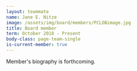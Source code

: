 ```yaml
---
layout: teammate
name: Jane E. Nitze
image: /assets/img/board/members/PCLOBimage.jpg
title: Board member
term: October 2018 - Present
body-class: page-team-single
is-current-member: true
---
```

Member's biography is forthcoming.



